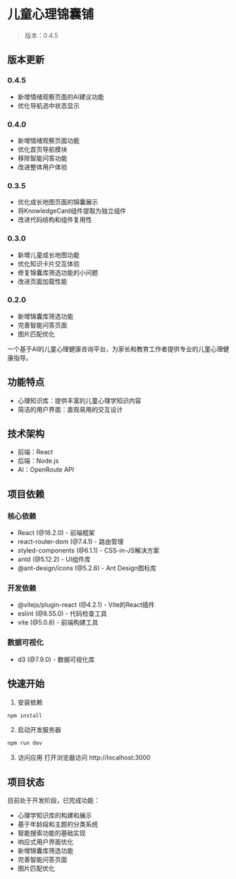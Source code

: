 # 儿童心理锦囊铺

> 版本：0.4.5

## 版本更新

### 0.4.5
- 新增情绪观察页面的AI建议功能
- 优化导航选中状态显示

### 0.4.0
- 新增情绪观察页面功能
- 优化首页导航模块
- 移除智能问答功能
- 改进整体用户体验

### 0.3.5
- 优化成长地图页面的锦囊展示
- 将KnowledgeCard组件提取为独立组件
- 改进代码结构和组件复用性

### 0.3.0
- 新增儿童成长地图功能
- 优化知识卡片交互体验
- 修复锦囊库筛选功能的小问题
- 改进页面加载性能

### 0.2.0
- 新增锦囊库筛选功能
- 完善智能问答页面
- 图片匹配优化

一个基于AI的儿童心理健康咨询平台，为家长和教育工作者提供专业的儿童心理健康指导。

## 功能特点

- 心理知识库：提供丰富的儿童心理学知识内容
- 简洁的用户界面：直观易用的交互设计

## 技术架构

- 前端：React
- 后端：Node.js
- AI：OpenRoute API

## 项目依赖

### 核心依赖
- React (@18.2.0) - 前端框架
- react-router-dom (@7.4.1) - 路由管理
- styled-components (@6.1.1) - CSS-in-JS解决方案
- antd (@5.12.2) - UI组件库
- @ant-design/icons (@5.2.6) - Ant Design图标库

### 开发依赖
- @vitejs/plugin-react (@4.2.1) - Vite的React插件
- eslint (@8.55.0) - 代码检查工具
- vite (@5.0.8) - 前端构建工具

### 数据可视化
- d3 (@7.9.0) - 数据可视化库


## 快速开始

1. 安装依赖
```bash
npm install
```

2. 启动开发服务器
```bash
npm run dev
```

3. 访问应用
打开浏览器访问 http://localhost:3000

## 项目状态

目前处于开发阶段，已完成功能：
- 心理学知识库的构建和展示
- 基于年龄段和主题的分类系统
- 智能搜索功能的基础实现
- 响应式用户界面优化
- 新增锦囊库筛选功能
- 完善智能问答页面
- 图片匹配优化

